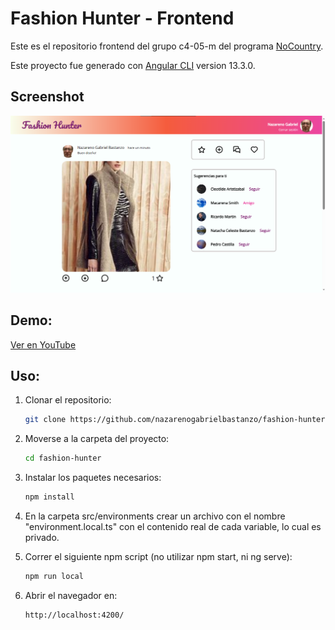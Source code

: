 # Fashion Hunter - Frontend

Este es el repositorio frontend del grupo c4-05-m del programa [NoCountry](https://www.nocountry.tech/).

Este proyecto fue generado con [Angular CLI](https://github.com/angular/angular-cli) version 13.3.0.

## Screenshot
![Fashion Hunter - Home](./images/Fashion-Hunter.png "Fashion Hunter - Home")

## Demo:
[Ver en YouTube](https://youtu.be/uJ6rDGtIRSQ?si=CR15WZmqzHnNQOk4)

## Uso:

1. Clonar el repositorio:
    ```sh
    git clone https://github.com/nazarenogabrielbastanzo/fashion-hunter.git
    ```
2. Moverse a la carpeta del proyecto:
    ```sh
    cd fashion-hunter
    ```
4. Instalar los paquetes necesarios:
    ```sh
    npm install
    ```
5. En la carpeta src/environments crear un archivo con el nombre "environment.local.ts" con el contenido real de cada variable, lo cual es privado.
    
6. Correr el siguiente npm script (no utilizar npm start, ni ng serve):
    ```sh
    npm run local
    ```
7. Abrir el navegador en:
    ```sh
    http://localhost:4200/
    ```
